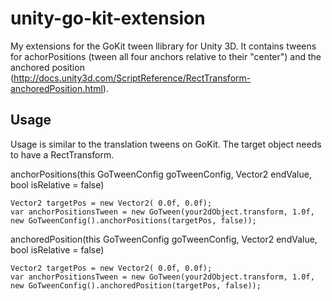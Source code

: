 # unity-go-kit-extension
My extensions for the GoKit tween llibrary for Unity 3D.
It contains tweens for achorPositions (tween all four anchors relative to their "center") and the anchored position (http://docs.unity3d.com/ScriptReference/RectTransform-anchoredPosition.html).

Usage
-----
Usage is similar to the translation tweens on GoKit.
The target object needs to have a RectTransform.

anchorPositions(this GoTweenConfig goTweenConfig, Vector2 endValue, bool isRelative = false)
```
Vector2 targetPos = new Vector2( 0.0f, 0.0f);
var anchorPositionsTween = new GoTween(your2dObject.transform, 1.0f, new GoTweenConfig().anchorPositions(targetPos, false));
```

anchoredPosition(this GoTweenConfig goTweenConfig, Vector2 endValue, bool isRelative = false)
```
Vector2 targetPos = new Vector2( 0.0f, 0.0f);
var anchorPositionsTween = new GoTween(your2dObject.transform, 1.0f, new GoTweenConfig().anchoredPosition(targetPos, false));
```